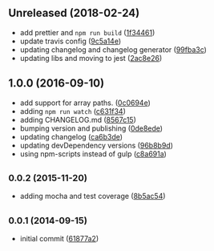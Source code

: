 <a name="Unreleased"></a>
## Unreleased (2018-02-24)

* add prettier and `npm run build` ([1f34461](https://github.com/skratchdot/object-path-set/commit/1f34461))
* update travis config ([9c5a14e](https://github.com/skratchdot/object-path-set/commit/9c5a14e))
* updating changelog and changelog generator ([99fba3c](https://github.com/skratchdot/object-path-set/commit/99fba3c))
* updating libs and moving to jest ([2ac8e26](https://github.com/skratchdot/object-path-set/commit/2ac8e26))



<a name="1.0.0"></a>
## 1.0.0 (2016-09-10)

* add support for array paths. ([0c0694e](https://github.com/skratchdot/object-path-set/commit/0c0694e))
* adding `npm run watch` ([c631f34](https://github.com/skratchdot/object-path-set/commit/c631f34))
* adding CHANGELOG.md ([8567c15](https://github.com/skratchdot/object-path-set/commit/8567c15))
* bumping version and publishing ([0de8ede](https://github.com/skratchdot/object-path-set/commit/0de8ede))
* updating changelog ([ca6b3de](https://github.com/skratchdot/object-path-set/commit/ca6b3de))
* updating devDependency versions ([96b8b9d](https://github.com/skratchdot/object-path-set/commit/96b8b9d))
* using npm-scripts instead of gulp ([c8a691a](https://github.com/skratchdot/object-path-set/commit/c8a691a))



<a name="0.0.2"></a>
## <small>0.0.2 (2015-11-20)</small>

* adding mocha and test coverage ([8b5ac54](https://github.com/skratchdot/object-path-set/commit/8b5ac54))



<a name="0.0.1"></a>
## <small>0.0.1 (2014-09-15)</small>

* initial commit ([61877a2](https://github.com/skratchdot/object-path-set/commit/61877a2))



